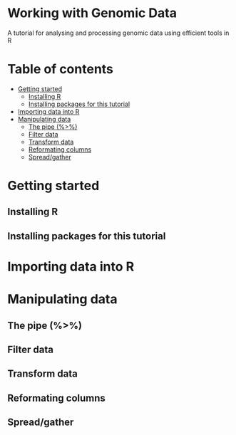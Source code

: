 Working with Genomic Data
================

A tutorial for analysing and processing genomic data using efficient
tools in R

# Table of contents

  - [Getting started](#Getting-started)
      - [Installing R](#Installing-R)
      - [Installing packages for this
        tutorial](#Installing-packages-for-this-tutorial)
  - [Importing data into R](#Importing-data-into-R)
  - [Manipulating data](#Manipulating-data)
      - [The pipe (%\>%)](#The-pipe-\(%%3E%\))
      - [Filter data](#Filter-data)
      - [Transform data](#Transform-data)
      - [Reformating columns](#Reformating-columns)
      - [Spread/gather](#Spread/gather)

# Getting started

## Installing R

## Installing packages for this tutorial

# Importing data into R

# Manipulating data

## The pipe (%\>%)

## Filter data

## Transform data

## Reformating columns

## Spread/gather
